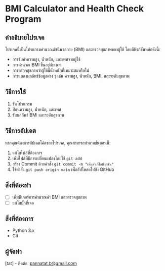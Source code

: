 # BMI Calculator and Health Check Program

## คำอธิบายโปรเจค

โปรเจคนี้เป็นโปรแกรมคำนวณดัชนีมวลกาย (BMI) และตรวจสุขภาพของผู้ใช้ โดยมีฟังก์ชันหลักดังนี้:

- การรับค่าความสูง, น้ำหนัก, และเพศจากผู้ใช้
- การคำนวณ BMI ขึ้นอยู่กับเพศ
- การตรวจสุขภาพว่าผู้ใช้มีน้ำหนักที่เหมาะสมหรือไม่
- การแสดงผลลัพธ์ข้อมูลต่าง ๆ เช่น ความสูง, น้ำหนัก, BMI, และระดับสุขภาพ

## วิธีการใช้

1. รันโปรแกรม
2. ป้อนความสูง, น้ำหนัก, และเพศ
3. รับผลลัพธ์ BMI และระดับสุขภาพ

## วิธีการอัปเดต

หากคุณต้องการอัปเดตโค้ดของโปรเจค, คุณสามารถทำตามขั้นตอนนี้:

1. แก้ไขไฟล์ที่ต้องการ
2. เพิ่มไฟล์ที่มีการเปลี่ยนแปลงโดยใช้ `git add`
3. สร้าง Commit ด้วยคำสั่ง `git commit -m "เพิ่ม/แก้ไขฟังก์ชัน"`
4. ใช้คำสั่ง `git push origin main` เพื่ออัปโหลดไปยัง GitHub

## สิ่งที่ต้องทำ

- [ ] เพิ่มฟีเจอร์การคำนวณค่า BMI และตรวจสุขภาพ
- [ ] แก้ไขบั๊กที่เจอ

## สิ่งที่ต้องการ

- Python 3.x
- Git

## ผู้จัดทำ

[tat] - ติดต่อ: pannatat.b@gmail.com
